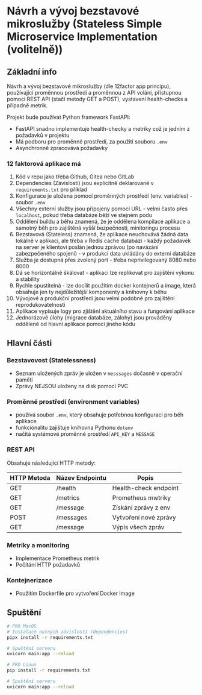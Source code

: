 # Návrh a vývoj bezstavové mikroslužby (Stateless Simple Microservice Implementation (volitelně))

## Základní info

Návrh a vývoj bezstavové mikroslužby (dle 12factor app principu), používající proměnnou prostředí a proměnnou z API volání, přístupnou pomocí REST API (stačí metody GET a POST), vystavení health-checks a případně metrik.

Projekt bude používat Python framework FastAPI:

- FastAPI snadno implementuje health-checky a metriky což je jedním z požadavků v projektu
- Má podboru pro proměnné prostředí, za použití souboru `.env`
- Asynchronně zpracovává požadavky

### 12 faktorová aplikace má

1. Kód v repu jako třeba Github, Gitea nebo GitLab
2. Dependencies (Závislosti) jsou explicitně deklarované v `requirements.txt` pro příklad
3. Konfigurace je uložena pomocí proměnných prostředí (env. variables) - soubor `.env`
4. Všechny externí služby jsou připojeny pomocí URL - velmi často přes `localhost`, pokud třeba databáze běží ve stejném podu
5. Oddělení buildu a běhu znamená, že je oddělena kompilace aplikace a samotný běh pro zajištěná vyšší bezpečnosti, minitoringu procesu
6. Bezstavová (Stateless) znamená, že aplikace neuchovává žádná data lokálně v aplikaci, ale třeba v Redis cache databázi - každý požadavek na server je klientovi poslán jednou zprávou (po navázání zabezpečeného spojení) - v produkci data ukládány do externí databáze
7. Služba je dostupná přes zvolený port - třeba neprivilegovaný 8080 nebo 8000
8. Dá se horizontálně škálovat - aplikaci lze replikovat pro zajištění výkonu a stability
9. Rychle spustitelná - lze docílit použitím docker kontejnerů a image, která obsahuje jen ty nejdůležitější komponenty a knihovny k běhu
10. Vývojové a produkční prostředí jsou velmi podobné pro zajíštění reprodukovatelnosti
11. Aplikace vypisuje logy pro zjištění aktuálního stavu a fungování aplikace
12. Jednorázové úlohy (migrace databáze, zálohy) jsou prováděny odděleně od hlavní aplikace pomocí jiného kódu

## Hlavní části

### Bezstavovost (Statelessness)

- Seznam uložených zpráv je uložen v `messsages` dočasně v operační paměti
- Zprávy NEJSOU uloženy na disk pomocí PVC

### Proměnné prostředí (environment variables)

- používá soubor `.env`, který obsahuje potřebnou konfiguraci pro běh aplikace
- funkcionalitu zajištuje knihovna Pythonu `dotenv`
- načítá systémové proměnné prostředí `API_KEY` a `MESSAGE`

### REST API

Obsahuje následující HTTP metody:

| HTTP Metoda | Název Endpointu |         Popis          |
| ----------- | --------------- | ---------------------- |
|     GET     |     /health     | Health-check endpoint  |
|     GET     |     /metrics    | Prometheus mwtriky     |
|     GET     |     /message    | Získání zprávy z env   |
|     POST    |     /messages   | Vytvoření nové zprávy  |
|     GET     |     /message    | Výpis všech zpráv      |

### Metriky a monitoring

- Implementace Prometheus metrik
- Počítání HTTP požadavků

### Kontejnerizace

- Použitím Dockerfile pro vytvoření Docker Image

## Spuštění

```bash
# PRO MacOS
# Instalace nutných závislostí (dependencies) 
pipx install -r requirements.txt

# Spuštění serveru
uvicorn main:app --reload

# PRO Linux
pip install -r requirements.txt

# Spuštění serveru
uvicorn main:app --reload
```

